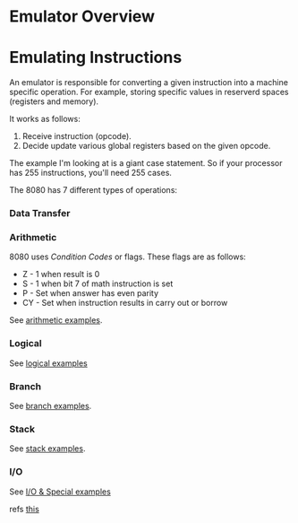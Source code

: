 # Emulator Overview

# Emulating Instructions
An emulator is responsible for converting a given instruction into a machine specific operation. For example, storing specific values in reserverd spaces (registers and memory).

It works as follows:

1. Receive instruction (opcode).
1. Decide update various global registers based on the given opcode.

The example I'm looking at is a giant case statement. So if your processor has 255 instructions, you'll need 255 cases. 

The 8080 has 7 different types of operations:
### Data Transfer
### Arithmetic
8080 uses *Condition Codes* or flags. These flags are as follows:
* Z - 1 when result is 0
* S - 1 when bit 7 of math instruction is set
* P - Set when answer has even parity
* CY - Set when instruction results in carry out or borrow

See [arithmetic examples](http://www.emulator101.com/arithmetic-group.html).

### Logical
See [logical examples](http://www.emulator101.com/logical-group.html)

### Branch
See [branch examples](http://www.emulator101.com/branch-group.html).

### Stack
See [stack examples](http://www.emulator101.com/stack-group.html).

### I/O
See [I/O & Special examples](http://www.emulator101.com/io-and-special-group.html)

refs [this](http://www.multigesture.net/articles/how-to-write-an-emulator-chip-8-interpreter/)
